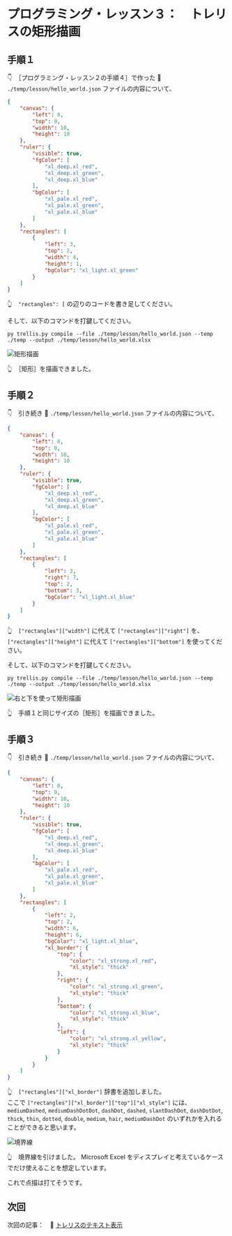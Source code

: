 # プログラミング・レッスン３：　トレリスの矩形描画

## 手順１

👇　［プログラミング・レッスン２の手順４］で作った 📄 `./temp/lesson/hello_world.json` ファイルの内容について、  

```json
{
    "canvas": {
        "left": 0,
        "top": 0,
        "width": 10,
        "height": 10
    },
    "ruler": {
        "visible": true,
        "fgColor": [
            "xl_deep.xl_red",
            "xl_deep.xl_green",
            "xl_deep.xl_blue"
        ],
        "bgColor": [
            "xl_pale.xl_red",
            "xl_pale.xl_green",
            "xl_pale.xl_blue"
        ]
    },
    "rectangles": [
        {
            "left": 3,
            "top": 2,
            "width": 4,
            "height": 1,
            "bgColor": "xl_light.xl_green"
        }
    ]
}
```

👆　`"rectangles": [` の辺りのコードを書き足してください。  

そして、以下のコマンドを打鍵してください。  

```shell
py trellis.py compile --file ./temp/lesson/hello_world.json --temp ./temp --output ./temp/lesson/hello_world.xlsx
```

![矩形描画](../../img/[20250116-0015]rectangle.png)  

👆　［矩形］を描画できました。  


## 手順２

👇　引き続き 📄 `./temp/lesson/hello_world.json` ファイルの内容について、  

```json
{
    "canvas": {
        "left": 0,
        "top": 0,
        "width": 10,
        "height": 10
    },
    "ruler": {
        "visible": true,
        "fgColor": [
            "xl_deep.xl_red",
            "xl_deep.xl_green",
            "xl_deep.xl_blue"
        ],
        "bgColor": [
            "xl_pale.xl_red",
            "xl_pale.xl_green",
            "xl_pale.xl_blue"
        ]
    },
    "rectangles": [
        {
            "left": 3,
            "right": 7,
            "top": 2,
            "bottom": 3,
            "bgColor": "xl_light.xl_blue"
        }
    ]
}
```

👆　`["rectangles"]["width"]` に代えて `["rectangles"]["right"]` を、  
`["rectangles"]["height"]` に代えて `["rectangles"]["bottom"]` を使ってください。  

そして、以下のコマンドを打鍵してください。  

```shell
py trellis.py compile --file ./temp/lesson/hello_world.json --temp ./temp --output ./temp/lesson/hello_world.xlsx
```

![右と下を使って矩形描画](../../img/[20250116-0020]right-bottom.png)  

👆　手順１と同じサイズの［矩形］を描画できました。  


## 手順３

👇　引き続き 📄 `./temp/lesson/hello_world.json` ファイルの内容について、  

```json
{
    "canvas": {
        "left": 0,
        "top": 0,
        "width": 10,
        "height": 10
    },
    "ruler": {
        "visible": true,
        "fgColor": [
            "xl_deep.xl_red",
            "xl_deep.xl_green",
            "xl_deep.xl_blue"
        ],
        "bgColor": [
            "xl_pale.xl_red",
            "xl_pale.xl_green",
            "xl_pale.xl_blue"
        ]
    },
    "rectangles": [
        {
            "left": 2,
            "top": 2,
            "width": 6,
            "height": 6,
            "bgColor": "xl_light.xl_blue",
            "xl_border": {
                "top": {
                    "color": "xl_strong.xl_red",
                    "xl_style": "thick"
                },
                "right": {
                    "color": "xl_strong.xl_green",
                    "xl_style": "thick"
                },
                "bottom": {
                    "color": "xl_strong.xl_blue",
                    "xl_style": "thick"
                },
                "left": {
                    "color": "xl_strong.xl_yellow",
                    "xl_style": "thick"
                }
            }
        }
    ]
}
```

👆　`["rectangles"]["xl_border"]` 辞書を追加しました。  
ここで `["rectangles"]["xl_border"]["top"]["xl_style"]` には、 `mediumDashed`, `mediumDashDotDot`, `dashDot`, `dashed`, `slantDashDot`, `dashDotDot`, `thick`, `thin`, `dotted`, `double`, `medium`, `hair`, `mediumDashDot` のいずれかを入れることができると思います。  

![境界線](../../img/[20250117-2257]xl_border.png)  

👆　境界線を引けました。 Microsoft Excel をディスプレイと考えているケースでだけ使えることを想定しています。  

これで点描は打てそうです。  


## 次回

次回の記事：　📖 [トレリスのテキスト表示](../4/README.md)  
